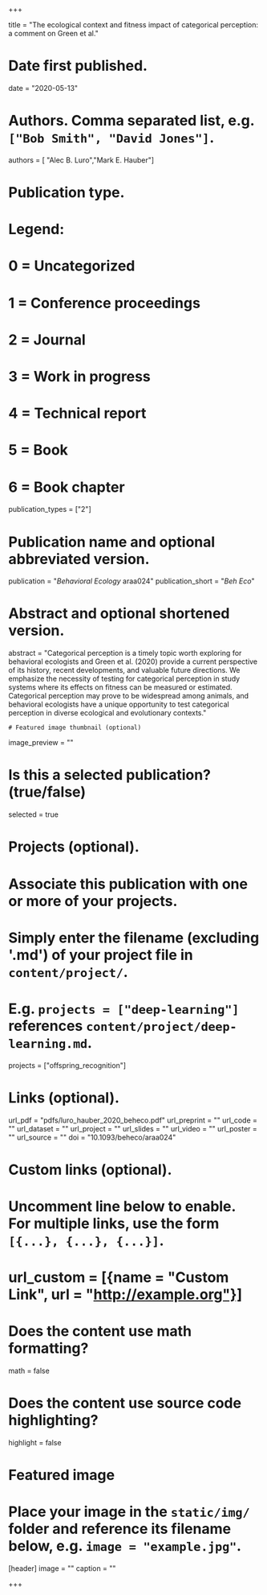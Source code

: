 
+++

  title = "The ecological context and fitness impact of categorical perception: a comment on Green et al."

  # Date first published.
  date = "2020-05-13"

  # Authors. Comma separated list, e.g. `["Bob Smith", "David Jones"]`.
  authors = [ "Alec B. Luro","Mark E. Hauber"]

  # Publication type.
  # Legend:
  # 0 = Uncategorized
  # 1 = Conference proceedings
  # 2 = Journal
  # 3 = Work in progress
  # 4 = Technical report
  # 5 = Book
  # 6 = Book chapter
  publication_types = ["2"]

  # Publication name and optional abbreviated version.
  publication = "*Behavioral Ecology* araa024"
  publication_short = "*Beh Eco*"

  # Abstract and optional shortened version.
  abstract = "Categorical perception is a timely topic worth exploring for behavioral ecologists and Green et al. (2020) provide a current perspective of its history, recent developments, and valuable future directions. We emphasize the necessity of testing for categorical perception in study systems where its effects on fitness can be measured or estimated. Categorical perception may prove to be widespread among animals, and behavioral ecologists have a unique opportunity to test categorical perception in diverse ecological and evolutionary contexts."
  
    # Featured image thumbnail (optional)
  image_preview = ""

  # Is this a selected publication? (true/false)
  selected = true

  # Projects (optional).
  #   Associate this publication with one or more of your projects.
  #   Simply enter the filename (excluding '.md') of your project file in `content/project/`.
  #   E.g. `projects = ["deep-learning"]` references `content/project/deep-learning.md`.
  projects = ["offspring_recognition"]

  # Links (optional).
  url_pdf = "pdfs/luro_hauber_2020_beheco.pdf"
  url_preprint = ""
  url_code = ""
  url_dataset = ""
  url_project = ""
  url_slides = ""
  url_video = ""
  url_poster = ""
  url_source = ""
  doi = "10.1093/beheco/araa024"

  # Custom links (optional).
  #   Uncomment line below to enable. For multiple links, use the form `[{...}, {...}, {...}]`.
  # url_custom = [{name = "Custom Link", url = "http://example.org"}]

  # Does the content use math formatting?
  math = false

  # Does the content use source code highlighting?
  highlight = false

  # Featured image
  # Place your image in the `static/img/` folder and reference its filename below, e.g. `image = "example.jpg"`.
  [header]
  image = ""
  caption = ""


+++


